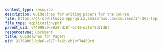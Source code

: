 ```yaml
---
content_type: resource
description: Guidelines for writing papers for the course.
file: https://ol-ocw-studio-app-qa.s3.amazonaws.com/courses/24-201-topics-in-the-history-of-philosophy-justice-political-economy-spring-2016/91769b03bda6e377fe69cb1bf74459c9_MIT24_201S16_Guidelines.pdf
file_type: application/pdf
parent_uid: 57499839-e0a9-d38f-e743-e3fef9391d6f
resourcetype: Document
title: Guidelines for Papers
uid: 91769b03-bda6-e377-fe69-cb1bf74459c9
---
```

